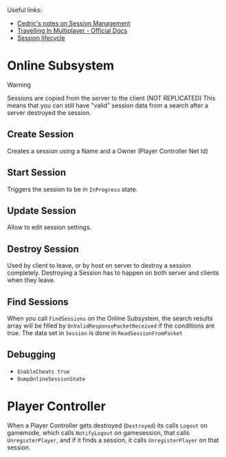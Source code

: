 Useful links:
- [Cedric's notes on Session Management](https://cedric-neukirchen.net/docs/category/session-management/)
- [Travelling In Multiplayer - Official Docs](https://dev.epicgames.com/documentation/en-us/unreal-engine/travelling-in-multiplayer-in-unreal-engine?application_version=5.3)
- [Session lifecycle](https://docs.redpoint.games/eos-online-subsystem/docs/sessions_lifecycle)

# Online Subsystem

> [!warning]
> Sessions are copied from the server to the client (NOT REPLICATED)
This means that you can still have "valid" session data from a search after a server destroyed the session.

## Create Session
Creates a session using a Name and a Owner (Player Controller Net Id)

## Start Session
Triggers the session to be in `InProgress` state.

## Update Session
Allow to edit session settings.

## Destroy Session
Used by client to leave, or by host on server to destroy a session completely.
Destroying a Session has to happen on both server and clients when they leave.

## Find Sessions
When you call `FindSessions` on the Online Subsystem, the search results array will be filled by `OnValidResponsePacketReceived` if the conditions are true.
The data set in `Session` is done in `ReadSessionFromPacket`

## Debugging
- `EnableCheats true`
- `DumpOnlineSessionState`

# Player Controller
When a Player Controller gets destroyed (`Destroyed`) its calls `Logout` on gamemode, which calls `NotifyLogout` on gamesession, that calls `UnregisterPlayer`, and if it finds a session, it calls `UnregisterPlayer` on that session.
